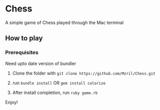 # Chess
A simple game of Chess played through the Mac terminal

## How to play

### Prerequisites 

Need upto date version of bundler

1. Clone the folder with ```git clone https://github.com/Mzril/Chess.git```

2. run ```bundle install``` OR ```gem install colorize```

3. After install completion, run ```ruby game.rb```

Enjoy!
